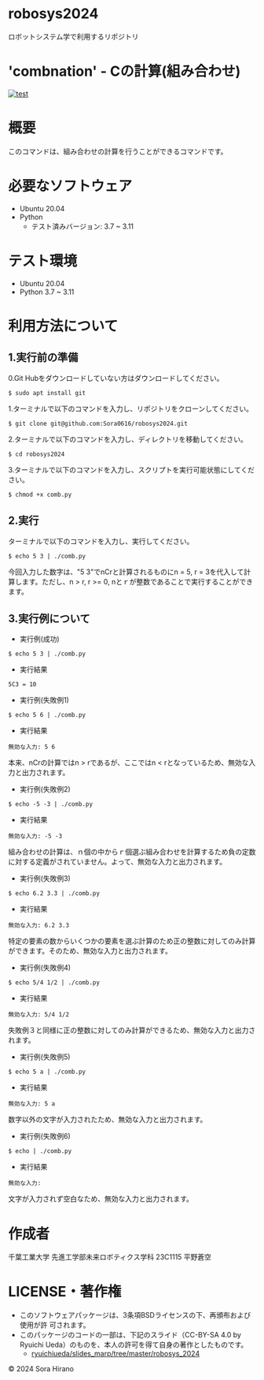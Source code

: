 # robosys2024
ロボットシステム学で利用するリポジトリ

# 'combnation' - Cの計算(組み合わせ)
[![test](https://github.com/Sora0616/robosys2024/actions/workflows/test.comb.yml/badge.svg)](https://github.com/Sora0616/robosys2024/actions/workflows/test.comb.yml)


# 概要
このコマンドは、組み合わせの計算を行うことができるコマンドです。


# 必要なソフトウェア
- Ubuntu 20.04
- Python
   - テスト済みバージョン: 3.7 ~ 3.11

# テスト環境
- Ubuntu 20.04
- Python 3.7 ~ 3.11

# 利用方法について
## 1.実行前の準備
0.Git Hubをダウンロードしていない方はダウンロードしてください。
```
$ sudo apt install git
```

1.ターミナルで以下のコマンドを入力し、リポジトリをクローンしてください。
```
$ git clone git@github.com:Sora0616/robosys2024.git
```

2.ターミナルで以下のコマンドを入力し、ディレクトリを移動してください。
```
$ cd robosys2024
```

3.ターミナルで以下のコマンドを入力し、スクリプトを実行可能状態にしてください。
```
$ chmod +x comb.py
```

## 2.実行
ターミナルで以下のコマンドを入力し、実行してください。
```
$ echo 5 3 | ./comb.py
```
今回入力した数字は、"5 3"でnCrと計算されるものにn = 5, r = 3を代入して計算します。ただし、n > r, r >= 0, nとｒが整数であることで実行することができます。

## 3.実行例について
- 実行例(成功)
```
$ echo 5 3 | ./comb.py
```
- 実行結果
```
5C3 = 10
```

- 実行例(失敗例1)
```
$ echo 5 6 | ./comb.py
```
- 実行結果
```
無効な入力: 5 6
```
本来、nCrの計算ではn > rであるが、ここではn < rとなっているため、無効な入力と出力されます。

- 実行例(失敗例2)
```
$ echo -5 -3 | ./comb.py
```
- 実行結果
```
無効な入力: -5 -3
```
組み合わせの計算は、ｎ個の中からｒ個選ぶ組み合わせを計算するため負の定数に対する定義がされていません。よって、無効な入力と出力されます。

- 実行例(失敗例3)
```
$ echo 6.2 3.3 | ./comb.py
```
- 実行結果
```
無効な入力: 6.2 3.3
```
特定の要素の数からいくつかの要素を選ぶ計算のため正の整数に対してのみ計算ができます。そのため、無効な入力と出力されます。

- 実行例(失敗例4)
```
$ echo 5/4 1/2 | ./comb.py
```
- 実行結果
```
無効な入力: 5/4 1/2
```
失敗例３と同様に正の整数に対してのみ計算ができるため、無効な入力と出力されます。

- 実行例(失敗例5)
```
$ echo 5 a | ./comb.py
```
- 実行結果
```
無効な入力: 5 a
```
数字以外の文字が入力されたため、無効な入力と出力されます。

- 実行例(失敗例6)
```
$ echo | ./comb.py
```
- 実行結果
```
無効な入力: 
```
文字が入力されず空白なため、無効な入力と出力されます。

# 作成者
千葉工業大学 先進工学部未来ロボティクス学科 23C1115 平野蒼空

# LICENSE・著作権
- このソフトウェアパッケージは、3条項BSDライセンスの下、再頒布および使用が許  可されます。
-  このパッケージのコードの一部は、下記のスライド（CC-BY-SA 4.0 by Ryuichi Ueda）のものを、本人の許可を得て自身の著作としたものです。
     - [ryuichiueda/slides_marp/tree/master/robosys_2024](https://github.com/ryuichiueda/slides_marp/tree/master/robosys2024)

© 2024 Sora Hirano
